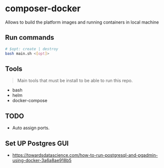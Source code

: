 # composer-docker

Allows to build the platform images and running containers in local machine

## Run commands

```bash
# $opt: create | destroy
bash main.sh <[opt]>
```

## Tools
> Main tools that must be install to be able to run this repo.

- bash
- helm
- docker-compose

## TODO

- Auto assign ports.

## Set UP Postgres GUI

- https://towardsdatascience.com/how-to-run-postgresql-and-pgadmin-using-docker-3a6a8ae918b5